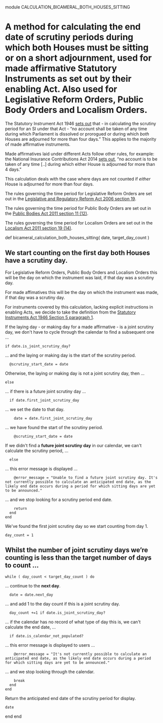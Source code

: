module CALCULATION_BICAMERAL_BOTH_HOUSES_SITTING
# A method for calculating the end date of scrutiny periods during which **both** Houses must be sitting or on a short adjournment, used for made affirmative Statutory Instruments as set out by their enabling Act. Also used for Legislative Reform Orders, Public Body Orders and Localism Orders.

The Statutory Instrument Act 1946 [sets out](https://www.legislation.gov.uk/ukpga/Geo6/9-10/36/section/7#section-7-1) that - in calculating the scrutiny period for an SI under that Act - “no account shall be taken of any time during which Parliament is dissolved or prorogued or during which *both* Houses are adjourned for more than four days.” This applies to the majority of made affirmative instruments.

Made affirmatives laid under different Acts follow other rules, for example: the National Insurance Contributions Act 2014 [sets out](https://www.legislation.gov.uk/ukpga/2014/7/section/5/enacted#section-5-9), “no account is to be taken of any time [..] during which either House is adjourned for more than 4 days."

This calculation deals with the case where days are not counted if *either* House is adjourned for more than four days.

The rules governing the time period for Legislative Reform Orders are set out in the [Legislative and Regulatory Reform Act 2006 section 19](https://www.legislation.gov.uk/ukpga/2006/51/section/19#section-19).

The rules governing the time period for Public Body Orders are set out in the [Public Bodies Act 2011 section 11 (12)](https://www.legislation.gov.uk/ukpga/2011/24/section/11#section-11-12).

The rules governing the time period for Localism Orders are set out in the [Localism Act 2011 section 19 (14)](https://www.legislation.gov.uk/ukpga/2011/20/enacted#section-19-14).

  def bicameral_calculation_both_houses_sitting( date, target_day_count )
## We start counting on the **first day both Houses have a scrutiny day**.

For Legislative Reform Orders, Public Body Orders and Localism Orders this will be the day on which the instrument was laid, if that day was a scrutiny day.

For made affimatives this will be the day on which the instrument was made, if that day was a scrutiny day.

For instruments covered by this calculation, lacking explicit instructions in enabling Acts, we decide to take the definition from the [Statutory Instruments Act 1946 Section 5 paragraph 1](https://www.legislation.gov.uk/ukpga/Geo6/9-10/36/section/5#section-5-1).

If the laying day - or making day for a made affirmative - is a joint scrutiny day, we don't have to cycle through the calendar to find a subsequent one ...

    if date.is_joint_scrutiny_day?
... and the laying or making day is the start of the scrutiny period.

      @scrutiny_start_date = date
Otherwise, the laying or making day is not a joint scrutiny day, then ...

    else
... if there is a future joint scrutiny day ...

      if date.first_joint_scrutiny_day
... we set the date to that day.

        date = date.first_joint_scrutiny_day
... we have found the start of the scrutiny period.

        @scrutiny_start_date = date
If we didn't find a **future joint scrutiny day** in our calendar, we can't calculate the scrutiny period, ...

      else
... this error message is displayed ...

        @error_message = "Unable to find a future joint scrutiny day. It's not currently possible to calculate an anticipated end date, as the likely end date occurs during a period for which sitting days are yet to be announced."
... and we stop looking for a scrutiny period end date.

        return
      end
    end
We've found the first joint scrutiny day so we start counting from day 1.

    day_count = 1
## Whilst the number of joint scrutiny days we’re counting is less than the target number of days to count ...

    while ( day_count < target_day_count ) do
... continue to the **next day**.

      date = date.next_day
... and add 1 to the day count if this is a joint scrutiny day.

      day_count +=1 if date.is_joint_scrutiny_day?
... if the calendar has no record of what type of day this is, we can't calculate the end date, ...

      if date.is_calendar_not_populated?
... this error message is displayed to users ...

        @error_message = "It's not currently possible to calculate an anticipated end date, as the likely end date occurs during a period for which sitting days are yet to be announced."
... and we stop looking through the calendar.

        break
      end
    end
Return the anticipated end date of the scrutiny period for display.

    date
  end
end